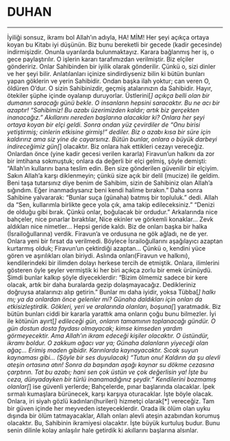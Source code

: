 # DUHAN
---
İyiliği sonsuz, ikramı bol Allah’ın adıyla,
HA! MİM!
Her şeyi açıkça ortaya koyan bu Kitabı iyi düşünün.
Biz bunu bereketli bir gecede (kadir gecesinde) indirmişizdir. Onunla uyarılarda bulunmaktayız.
Karara bağlanmış her iş, o gece paylaştırılır.
O işlerin kararı tarafımızdan verilmiştir. Biz elçiler göndeririz.
Onlar Sahibinden bir iyilik olarak gönderilir. Çünkü o, sizi dinler ve her şeyi bilir.
Anlatılanları içinize sindirdiyseniz bilin ki bütün bunları yapan göklerin ve yerin Sahibidir.
Ondan başka ilah yoktur; can veren O, öldüren O’dur. O sizin Sahibinizdir, geçmiş atalarınızın da Sahibidir.
Hayır, ötekiler şüphe içinde oyalanıp duruyorlar.
Üstlerini[*] açıkça belli olan bir dumanın saracağı günü bekle.
O insanların hepsini saracaktır. Bu ne acı bir azaptır!
“Sahibimiz! Bu azabı üzerimizden kaldır; artık biz gerçekten inanacağız.”
Akıllarını nereden başlarına alacaklar ki? Onlara her şeyi ortaya koyan bir elçi geldi.
Sonra ondan yüz çevirdiler de  “Onu birisi yetiştirmiş; cinlerin etkisine girmiş!” dediler.
Biz o azabı kısa bir süre için kaldırırız ama siz yine de cayarsınız.
Bütün bunlar, onlara o büyük darbeyi indireceğimiz gün[*]  olacaktır. Biz onlara hak ettikleri cezayı vereceğiz.
Onlardan önce (yine kadir gecesi verilen kararla) Firavun’un halkını da zor bir imtihana sokmuştuk; onlara da değerli bir elçi gelmiş, şöyle demişti:
“Allah’ın kullarını bana teslim edin. Ben size gönderilen güvenilir bir elçiyim.
Sakın Allah’a karşı diklenmeyin; çünkü size açık bir delil (mucize) ile geldim.
Beni taşa tutarsınız diye benim de Sahibim, sizin de Sahibiniz olan Allah’a sığındım.
Eğer inanmadıysanız beni kendi halime bırakın.”
Daha sonra Sahibine yalvararak: “Bunlar suça (günaha) batmış bir topluluk.” dedi.
Allah da “Sen, kullarımla birlikte gece yola çık, ama takip edileceksiniz.”
“Denizi de olduğu gibi bırak. Çünkü onlar, boğulacak bir ordudur.”
Arkalarında nice bahçeler, nice pınarlar bıraktılar,
Nice ekinler ve görkemli konaklar...
Zevk aldıkları nice nimetler…
Hepsi geride kaldı. Biz de onları başka bir halka (İsrailoğullarına) verdik.
Firavun’a ve ordusuna ne gök ağladı, ne de yer. Onlara yeni bir fırsat da verilmedi.
Böylece İsrailoğullarını aşağılayıcı azaptan kurtarmış olduk;
Firavun’un çektirdiği azaptan... Çünkü o, kendini yüce gören ve aşırılıkları olan biriydi.
Aslında onları(Firavun ve halkını), kendilerindeki bir ilimden dolayı herkese tercih de etmiştik.
Onlara, ilimlerini gösteren öyle şeyler vermiştik ki her biri açıkça zorlu bir emek ürünüydü.
Şimdi bunlar kalkıp şöyle diyeceklerdir:
“Bizim ölmemiz sadece bir kere olacak, artık bir daha buralarda gezip dolaşmayacağız.
Dedikleriniz doğruysa atalarınızı alıp getirin.”
Bunlar mı daha iyidir, yoksa Tübba[*] halkı mı; ya da onlardan önce gelenler mi? Günaha daldıkları için onları da etkisizleştirdik.
Gökleri, yeri ve aralarında olanları, boşuna[*] yaratmadık.
Biz bütün bunları ciddi bir kararla yarattık ama onların çoğu bunu bilmezler.
İyi ile kötünün ayırt[*] edileceği gün, onların tamamının toplanacağı gündür.
O gün dostun dosta faydası olmayacak; kimse kimseden yardım görmeyecektir.
Ama Allah’ın ikram edeceği kişiler olacaktır. O üstündür, ikramı boldur.
O zakkum ağacı var ya;
Günaha dalanların yiyeceği olan ağaç...
Erimiş maden gibidir. Karınlarda kaynayacaktır.
Sıcak suyun kaynaması gibi…
(Şöyle bir ses duyulacak) “Tutun onu! Kaldırın da şu alevli ateşin ortasına atın!
Sonra da başından aşağı kaynar su dökme cezasına çarptırın.
Tat bu azabı; hani sen çok üstün ve çok değerlisin ya!
İşte bu ceza, dünyadayken bir türlü inanamadığınız şeydir.”
Kendilerini bozmamış olanlar[*] ise güvenli yerlerde;
Bahçelerde, pınar başlarında olacaklar.
İpek sırmalı kumaşlara bürünecek, karşı karşıya oturacaklar.
İşte böyle olacak. Onlara, iri siyah gözlü kadınları(hurileri) hizmetçi olarak[*] vereceğiz.
Tam bir güven içinde her meyveden isteyeceklerdir.
Orada ilk ölüm olan uyku dışında bir ölüm tatmayacaklar, Allah onları alevli ateşin azabından korumuş olacaktır.
Bu, Sahibinin ikramiyesi olacaktır. İşte büyük kurtuluş budur.
Bunu senin dilinle kolay anlaşılır hale getirdik ki akıllarını başlarına alsınlar.